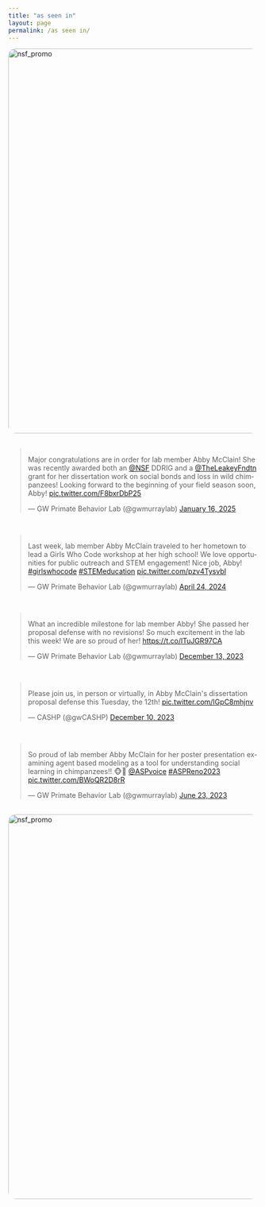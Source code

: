 ```yaml
---
title: "as seen in"
layout: page
permalink: /as seen in/ 
---
```

<div style="display: grid; grid-template-columns: repeat(auto-fit, minmax(300px, 1fr)); gap: 16px;">

<a href="https://leakeyfoundation.org/fall-2024-research-grant/" target="_blank">
  <img width="775" alt="nsf_promo" 
       src="https://github.com/user-attachments/assets/99953fe5-dd53-4894-9193-46a29ba70a9b" 
       style="border-radius: 15px;" />
</a>

<blockquote class="twitter-tweet"><p lang="en" dir="ltr">Major congratulations are in order for lab member Abby McClain! She was recently awarded both an <a href="https://twitter.com/NSF?ref_src=twsrc%5Etfw">@NSF</a> DDRIG and a <a href="https://twitter.com/TheLeakeyFndtn?ref_src=twsrc%5Etfw">@TheLeakeyFndtn</a> grant for her dissertation work on social bonds and loss in wild chimpanzees! Looking forward to the beginning of your field season soon, Abby! <a href="https://t.co/F8bxrDbP25">pic.twitter.com/F8bxrDbP25</a></p>&mdash; GW Primate Behavior Lab (@gwmurraylab) <a href="https://twitter.com/gwmurraylab/status/1879972952818741346?ref_src=twsrc%5Etfw">January 16, 2025</a></blockquote> <script async src="https://platform.twitter.com/widgets.js" charset="utf-8"></script>
  
<blockquote class="twitter-tweet">
  <p lang="en" dir="ltr">
    Last week, lab member Abby McClain traveled to her hometown to lead a Girls Who Code workshop at her high school! We love opportunities for public outreach and STEM engagement! Nice job, Abby! 
    <a href="https://twitter.com/hashtag/girlswhocode?src=hash&amp;ref_src=twsrc%5Etfw">#girlswhocode</a> 
    <a href="https://twitter.com/hashtag/STEMeducation?src=hash&amp;ref_src=twsrc%5Etfw">#STEMeducation</a> 
    <a href="https://t.co/pzv4TysvbI">pic.twitter.com/pzv4TysvbI</a>
  </p>
  &mdash; GW Primate Behavior Lab (@gwmurraylab) 
  <a href="https://twitter.com/gwmurraylab/status/1783204916900868376?ref_src=twsrc%5Etfw">April 24, 2024</a>
</blockquote>
<script async src="https://platform.twitter.com/widgets.js" charset="utf-8"></script>

<blockquote class="twitter-tweet"><p lang="en" dir="ltr">What an incredible milestone for lab member Abby! She passed her proposal defense with no revisions! So much excitement in the lab this week! We are so proud of her! <a href="https://t.co/lTuJGR97CA">https://t.co/lTuJGR97CA</a></p>&mdash; GW Primate Behavior Lab (@gwmurraylab) <a href="https://twitter.com/gwmurraylab/status/1734734959531679978?ref_src=twsrc%5Etfw">December 13, 2023</a>
</blockquote> 
<script async src="https://platform.twitter.com/widgets.js" charset="utf-8"></script>

<blockquote class="twitter-tweet"><p lang="en" dir="ltr">Please join us, in person or virtually, in Abby McClain&#39;s dissertation proposal defense this Tuesday, the 12th! <a href="https://t.co/IGpC8mhjnv">pic.twitter.com/IGpC8mhjnv</a></p>&mdash; CASHP (@gwCASHP) <a href="https://twitter.com/gwCASHP/status/1733972336947163510?ref_src=twsrc%5Etfw">December 10, 2023</a></blockquote> <script async src="https://platform.twitter.com/widgets.js" charset="utf-8"></script>

<blockquote class="twitter-tweet"><p lang="en" dir="ltr">So proud of lab member Abby McClain for her poster presentation examining agent based modeling as a tool for understanding social learning in chimpanzees!! 🐵🎉 <a href="https://twitter.com/ASPvoice?ref_src=twsrc%5Etfw">@ASPvoice</a> <a href="https://twitter.com/hashtag/ASPReno2023?src=hash&amp;ref_src=twsrc%5Etfw">#ASPReno2023</a> <a href="https://t.co/BWoQR2D8rR">pic.twitter.com/BWoQR2D8rR</a></p>&mdash; GW Primate Behavior Lab (@gwmurraylab) <a href="https://twitter.com/gwmurraylab/status/1672245111881871362?ref_src=twsrc%5Etfw">June 23, 2023</a></blockquote> <script async src="https://platform.twitter.com/widgets.js" charset="utf-8"></script>

<a href="https://biology.indiana.edu/news-events/news/2021/nsf-grfp-recipients.html" target="_blank">
  <img width="775" alt="nsf_promo" 
       src="https://github.com/user-attachments/assets/4cf8e026-f529-4c5d-b07f-daea23c598cb" 
       style="border-radius: 15px;" />
</a>

